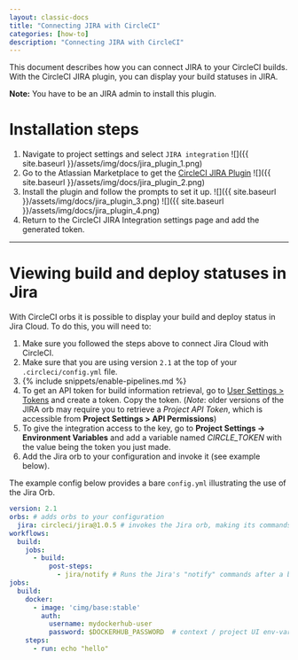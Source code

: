 ```yaml
---
layout: classic-docs
title: "Connecting JIRA with CircleCI"
categories: [how-to]
description: "Connecting JIRA with CircleCI"
---
```


This document describes how you can connect JIRA to your CircleCI builds. With
the CircleCI JIRA plugin, you can display your build statuses in JIRA.

**Note:** You have to be an JIRA admin to install this plugin.

# Installation steps

1. Navigate to project settings and select `JIRA integration`
![]({{ site.baseurl }}/assets/img/docs/jira_plugin_1.png)
2. Go to the Atlassian Marketplace to get the [CircleCI JIRA Plugin](https://marketplace.atlassian.com/apps/1215946/circleci-for-jira?hosting=cloud&tab=overview)
![]({{ site.baseurl }}/assets/img/docs/jira_plugin_2.png)
3. Install the plugin and follow the prompts to set it up.
![]({{ site.baseurl }}/assets/img/docs/jira_plugin_3.png)
![]({{ site.baseurl }}/assets/img/docs/jira_plugin_4.png)
4. Return to the CircleCI JIRA Integration settings page and add the generated token.

---

# Viewing build and deploy statuses in Jira

With CircleCI orbs it is possible to display your build and deploy status
in Jira Cloud. To do this, you will need to:

1. Make sure you followed the steps above to connect Jira Cloud with CircleCI.
1. Make sure that you are using version `2.1` at the top of your `.circleci/config.yml` file.
1. {% include snippets/enable-pipelines.md %}
1. To get an API token for build information retrieval, go to [User Settings > Tokens](https://app.circleci.com/settings/user/tokens) and create a token. Copy the token. (*Note*: older versions of the JIRA orb may require you to retrieve a _Project API Token_, which is accessible from **Project Settings > API Permissions**)
1. To give the integration access to the key, go to **Project Settings -> Environment Variables** and add a variable named _CIRCLE_TOKEN_ with the value being the token you just made.
1. Add the Jira orb to your configuration and invoke it (see example below).

The example config below provides a bare `config.yml` illustrating the use of the Jira Orb.


```yaml
version: 2.1
orbs: # adds orbs to your configuration
  jira: circleci/jira@1.0.5 # invokes the Jira orb, making its commands accessible
workflows:
  build:
    jobs:
      - build:
          post-steps:
            - jira/notify # Runs the Jira's "notify" commands after a build has finished its steps.
jobs:
  build:
    docker:
      - image: 'cimg/base:stable'
        auth:
          username: mydockerhub-user
          password: $DOCKERHUB_PASSWORD  # context / project UI env-var reference
    steps:
      - run: echo "hello"
```
